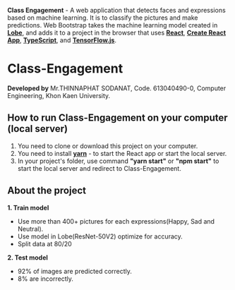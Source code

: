 **Class Engagement** - A web application that detects faces and expressions based on machine learning. 
It is to classify the pictures and make predictions. Web Bootstrap takes the machine learning model created in **[Lobe](https://lobe.ai/)**, 
and adds it to a project in the browser that uses **[React](https://reactjs.org/)**, **[Create React App](https://github.com/facebook/create-react-app)**, 
**[TypeScript](https://www.typescriptlang.org/)**, and **[TensorFlow.js](https://www.tensorflow.org/js)**.

# Class-Engagement

**Developed by** Mr.THINNAPHAT SODANAT, Code. 613040490-0, Computer Engineering, Khon Kaen University.

## How to run Class-Engagement on your computer (local server)
1. You need to clone or download this project on your computer. 
2. You need to install **[yarn](https://classic.yarnpkg.com/en/docs/install#windows-stable)** - to start the React app or start the local server.
3. In your project's folder, use command **"yarn start"** or **"npm start"** to start the local server and redirect to Class-Engagement.

## About the project
**1. Train model**
- Use more than 400+ pictures for each expressions(Happy, Sad and Neutral).
- Use model in Lobe(ResNet-50V2) optimize for accuracy.
- Split data at 80/20

**2. Test model**
- 92% of images are predicted correctly.
- 8% are incorrectly.
